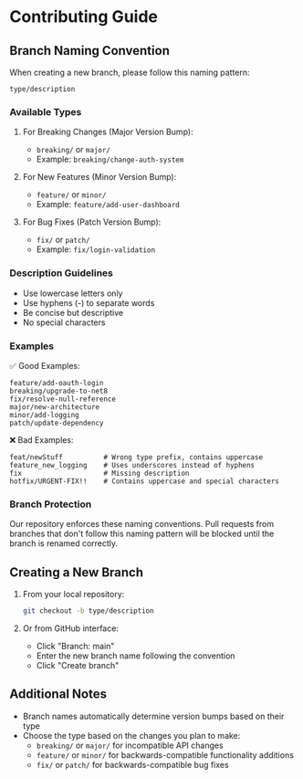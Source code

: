 # Contributing Guide

## Branch Naming Convention

When creating a new branch, please follow this naming pattern:
```
type/description
```

### Available Types

1. For Breaking Changes (Major Version Bump):
   - `breaking/` or `major/`
   - Example: `breaking/change-auth-system`

2. For New Features (Minor Version Bump):
   - `feature/` or `minor/`
   - Example: `feature/add-user-dashboard`

3. For Bug Fixes (Patch Version Bump):
   - `fix/` or `patch/`
   - Example: `fix/login-validation`

### Description Guidelines
- Use lowercase letters only
- Use hyphens (-) to separate words
- Be concise but descriptive
- No special characters

### Examples

✅ Good Examples:
```
feature/add-oauth-login
breaking/upgrade-to-net8
fix/resolve-null-reference
major/new-architecture
minor/add-logging
patch/update-dependency
```

❌ Bad Examples:
```
feat/newStuff          # Wrong type prefix, contains uppercase
feature_new_logging    # Uses underscores instead of hyphens
fix                    # Missing description
hotfix/URGENT-FIX!!    # Contains uppercase and special characters
```

### Branch Protection

Our repository enforces these naming conventions. Pull requests from branches that don't follow this naming pattern will be blocked until the branch is renamed correctly.

## Creating a New Branch

1. From your local repository:
   ```bash
   git checkout -b type/description
   ```

2. Or from GitHub interface:
   - Click "Branch: main"
   - Enter the new branch name following the convention
   - Click "Create branch"

## Additional Notes

- Branch names automatically determine version bumps based on their type
- Choose the type based on the changes you plan to make:
  - `breaking/` or `major/` for incompatible API changes
  - `feature/` or `minor/` for backwards-compatible functionality additions
  - `fix/` or `patch/` for backwards-compatible bug fixes